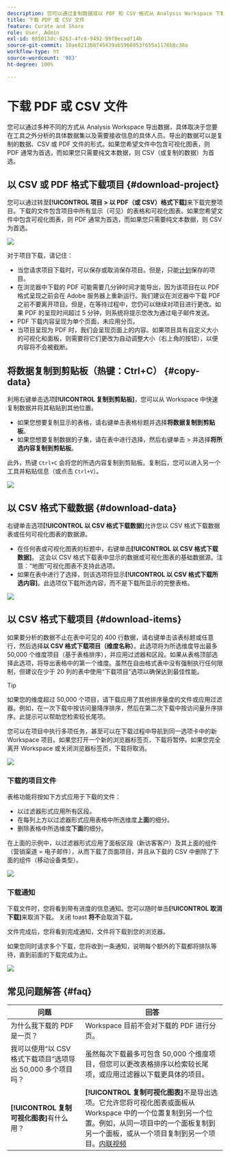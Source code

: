 ```yaml
---
description: 您可以通过复制数据或以 PDF 和 CSV 格式从 Analysis Workspace 下载数据。
title: 下载 PDF 或 CSV 文件
feature: Curate and Share
role: User, Admin
exl-id: 085013dc-8263-4fc8-9492-99f0ecadf14b
source-git-commit: 10ae8213b8745439ab5968853f655a1176b8c38a
workflow-type: ht
source-wordcount: '983'
ht-degree: 100%

---
```


# 下载 PDF 或 CSV 文件

您可以通过多种不同的方式从 Analysis Workspace 导出数据，具体取决于您要在工具之外分析的具体数据集以及需要接收信息的具体人员。导出的数据可以是复制的数据、CSV 或 PDF 文件的形式。如果您希望文件中包含可视化图表，则 PDF 通常为首选，而如果您只需要纯文本数据，则 CSV（或复制的数据）为首选。

## 以 CSV 或 PDF 格式下载项目 {#download-project}

您可以通过转至&#x200B;**[!UICONTROL 项目 > 以 PDF（或 CSV）格式下载]**&#x200B;来下载完整项目。下载的文件包含项目中所有显示（可见）的表格和可视化图表。如果您希望文件中包含可视化图表，则 PDF 通常为首选，而如果您只需要纯文本数据，则 CSV 为首选。

![](assets/download-project.png)

对于项目下载，请记住：

* 当您请求项目下载时，可以保存或取消保存项目。但是，只能[计划](https://experienceleague.adobe.com/docs/analytics/analyze/analysis-workspace/curate-share/t-schedule-report.html?lang=zh-Hans)保存的项目。
* 在浏览器中下载的 PDF 可能需要几分钟时间才能导出，因为该项目在以 PDF 格式呈现之前会在 Adobe 服务器上重新运行。我们建议在浏览器中下载 PDF 之前不要离开项目。但是，在等待过程中，您仍可以继续对项目进行更改。如果 PDF 的呈现时间超过 5 分钟，则系统将提示您改为通过电子邮件发送。
* PDF 下载内容呈现为单个页面，未应用分页。
* 当项目呈现为 PDF 时，我们会呈现页面上的内容。如果项目具有自定义大小的可视化和面板，则需要将它们更改为自动调整大小（右上角的按钮），以便内容将不会被截断。

## 将数据复制到剪贴板（热键：Ctrl+C） {#copy-data}

利用右键单击选项&#x200B;**[!UICONTROL 复制到剪贴板]**，您可以从 Workspace 中快速复制数据并将其粘贴到其他位置。

* 如果您想要复制显示的表格，请右键单击表格标题并选择&#x200B;**将数据复制到剪贴板**。
* 如果您想要复制数据的子集，请在表中进行选择，然后右键单击 > 并选择&#x200B;**将所选内容复制到剪贴板**。

此外，热键 `Ctrl+C` 会将您的所选内容复制到剪贴板。复制后，您可以进入另一个工具并粘贴信息（或点击 `Ctrl+V`）。

![](assets/copy-selection.png)

## 以 CSV 格式下载数据 {#download-data}

右键单击选项&#x200B;**[!UICONTROL 以 CSV 格式下载数据]**&#x200B;允许您以 CSV 格式下载数据表或任何可视化图表的数据源。

* 在任何表或可视化图表的标题中，右键单击&#x200B;**[!UICONTROL 以 CSV 格式下载数据]**。 这会以 CSV 格式下载表中显示的数据或可视化图表的基础数据源。注意：“地图”可视化图表不支持此选项。
* 如果在表中进行了选择，则该选项将显示&#x200B;**[!UICONTROL 以 CSV 格式下载所选内容]**。此选项仅下载所选内容，而不是下载所显示的完整表格。

![](assets/download-data-viz.png)

## 以 CSV 格式下载项目 {#download-items}

如果要分析的数据不止在表中可见的 400 行数据，请右键单击该表标题或任意行，然后选择&#x200B;**以 CSV 格式下载项目（维度名称）**。此选项将为所选维度导出最多 50,000 个维度项目（基于表格排序），并应用过滤器和区段。如果从表格顶部选择此选项，将导出表格中的第一个维度。虽然在自由格式表中没有强制执行任何限制，但建议在少于 20 列的表中使用“下载项目”选项以确保达到最佳性能。

>[!TIP]
>
> 如果您的维度超过 50,000 个项目，请下载应用了其他排序量度的文件或应用过滤器。例如，在一次下载中按访问量降序排序，然后在第二次下载中按访问量升序排序。此提示可以帮助您检索较长尾项。

您可以在项目中执行多项任务，甚至可以在下载过程中导航到同一选项卡中的新 Workspace 项目。如果您打开一个新的浏览器标签页，下载将暂停。如果您完全离开 Workspace 或关闭浏览器标签页，下载将取消。

![](assets/download-items.png)

### 下载的项目文件

表格功能将按如下方式应用于下载的文件：

* 以过滤器形式应用所有区段。
* 在每列上方以过滤器形式应用表格中所选维度&#x200B;**上面**&#x200B;的细分。
* 删除表格中所选维度&#x200B;**下面**&#x200B;的细分。

在上面的示例中，以过滤器形式应用了面板区段（新访客客户）及其上面的组件（营销渠道 = 电子邮件），从而下载了页面项目，并且从下载的 CSV 中删除了下面的组件（移动设备类型）。

![](assets/downloaded-file.png)

### 下载通知

下载文件时，您将看到带有进度的信息通知。您可以随时单击&#x200B;**[!UICONTROL 取消下载]**&#x200B;来取消下载。 关闭 toast **将不**&#x200B;会取消下载。

文件完成后，您将看到完成通知，文件将下载到您的浏览器。

如果您同时请求多个下载，您将收到一条通知，说明每个额外的下载都将排队等待，直到前面的下载完成为止。

![](assets/toast.png)

## 常见问题解答 {#faq}

| 问题 | 回答 |
| --- | --- |
| 为什么我下载的 PDF 是一页？ | Workspace 目前不会对下载的 PDF 进行分页。 |
| 我可以使用“以 CSV 格式下载项目”选项导出 50,000 多个项目吗？ | 虽然每次下载最多可包含 50,000 个维度项目，但您可以更改表格排序以检索较长尾项，或应用过滤器以下载更具体的项目。 |
| **[!UICONTROL 复制可视化图表]**&#x200B;有什么用？ | **[!UICONTROL 复制可视化图表]**&#x200B;不是导出选项。它允许您将可视化图表或面板从 Workspace 中的一个位置复制到另一个位置。例如，从同一项目中的一个面板复制到另一个面板，或从一个项目复制到另一个项目。[内联视频](https://experienceleague.adobe.com/docs/analytics-learn/tutorials/analysis-workspace/visualizations/intra-linking-in-analysis-workspace.html?lang=zh-Hans) |
